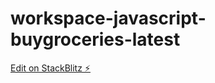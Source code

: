 # workspace-javascript-buygroceries-latest

[Edit on StackBlitz ⚡️](https://stackblitz.com/edit/workspace-javascript-buygroceries-5xtwmj)
